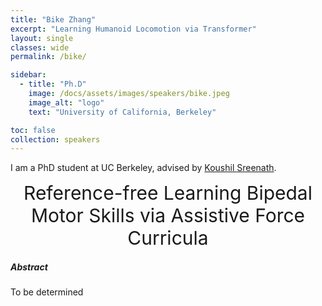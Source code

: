 ```yaml
---
title: "Bike Zhang"
excerpt: "Learning Humanoid Locomotion via Transformer"
layout: single 
classes: wide
permalink: /bike/

sidebar:
  - title: "Ph.D"
    image: /docs/assets/images/speakers/bike.jpeg
    image_alt: "logo"
    text: "University of California, Berkeley"

toc: false 
collection: speakers
---
```


I am a PhD student at UC Berkeley, advised by [Koushil Sreenath](https://me.berkeley.edu/people/koushil-sreenath/).

<center style="font-size:30px">
Reference-free Learning Bipedal Motor Skills via Assistive Force Curricula
</center>



##### Abstract


To be determined

